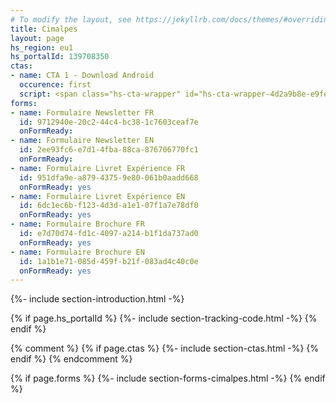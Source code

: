 ```yaml
---
# To modify the layout, see https://jekyllrb.com/docs/themes/#overriding-theme-defaults
title: Cimalpes
layout: page
hs_region: eu1
hs_portalId: 139708350
ctas:
- name: CTA 1 - Download Android
  occurence: first
  script: <span class="hs-cta-wrapper" id="hs-cta-wrapper-4d2a9b8e-e9fe-4ca5-816b-946ec9716dd4"><span class="hs-cta-node hs-cta-4d2a9b8e-e9fe-4ca5-816b-946ec9716dd4" id="hs-cta-4d2a9b8e-e9fe-4ca5-816b-946ec9716dd4"><!--[if lte IE 8]><div id="hs-cta-ie-element"></div><![endif]--><a href="https://hubspot-cta-redirect-eu1-prod.s3.amazonaws.com/cta/redirect/25969719/4d2a9b8e-e9fe-4ca5-816b-946ec9716dd4" ><img class="hs-cta-img" id="hs-cta-img-4d2a9b8e-e9fe-4ca5-816b-946ec9716dd4" style="border-width:0px;" src="https://hubspot-no-cache-eu1-prod.s3.amazonaws.com/cta/default/25969719/4d2a9b8e-e9fe-4ca5-816b-946ec9716dd4.png"  alt="Get it on Google Play"/></a></span><script charset="utf-8" src="https://js-eu1.hscta.net/cta/current.js"></script><script type="text/javascript"> hbspt.cta.load(25969719, '4d2a9b8e-e9fe-4ca5-816b-946ec9716dd4', {"useNewLoader":"true","region":"eu1"}); </script></span>
forms:
- name: Formulaire Newsletter FR
  id: 9712940e-20c2-44c4-bc38-1c7603ceaf7e
  onFormReady:
- name: Formulaire Newsletter EN
  id: 2ee93fc6-e7d1-4fba-88ca-876706770fc1
  onFormReady:
- name: Formulaire Livret Expérience FR
  id: 951dfa9e-a879-4375-9e80-061b0aadd668
  onFormReady: yes
- name: Formulaire Livret Expérience EN
  id: 6dc1ec6b-f123-4d3d-a1e1-07f1a7e78df0
  onFormReady: yes
- name: Formulaire Brochure FR
  id: e7d70d74-fd1c-4097-a214-b1f1da737ad0
  onFormReady: yes
- name: Formulaire Brochure EN
  id: 1a1b1e71-085d-459f-b21f-083ad4c40c0e
  onFormReady: yes
---
```


{%- include section-introduction.html -%}

{% if page.hs_portalId %}
    {%- include section-tracking-code.html -%}
{% endif %}

{% comment %}
{% if page.ctas %}
    {%- include section-ctas.html -%}
{% endif %}
{% endcomment %}

{% if page.forms %}
    {%- include section-forms-cimalpes.html -%}
{% endif %}
